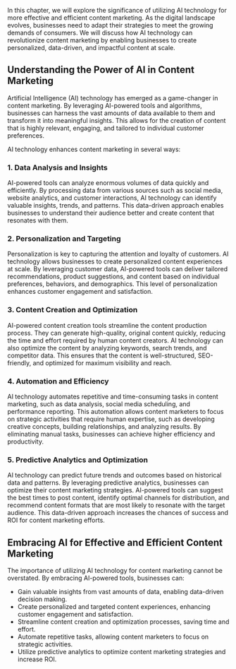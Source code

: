 
In this chapter, we will explore the significance of utilizing AI technology for more effective and efficient content marketing. As the digital landscape evolves, businesses need to adapt their strategies to meet the growing demands of consumers. We will discuss how AI technology can revolutionize content marketing by enabling businesses to create personalized, data-driven, and impactful content at scale.

## Understanding the Power of AI in Content Marketing

Artificial Intelligence (AI) technology has emerged as a game-changer in content marketing. By leveraging AI-powered tools and algorithms, businesses can harness the vast amounts of data available to them and transform it into meaningful insights. This allows for the creation of content that is highly relevant, engaging, and tailored to individual customer preferences.

AI technology enhances content marketing in several ways:

### 1\. Data Analysis and Insights

AI-powered tools can analyze enormous volumes of data quickly and efficiently. By processing data from various sources such as social media, website analytics, and customer interactions, AI technology can identify valuable insights, trends, and patterns. This data-driven approach enables businesses to understand their audience better and create content that resonates with them.

### 2\. Personalization and Targeting

Personalization is key to capturing the attention and loyalty of customers. AI technology allows businesses to create personalized content experiences at scale. By leveraging customer data, AI-powered tools can deliver tailored recommendations, product suggestions, and content based on individual preferences, behaviors, and demographics. This level of personalization enhances customer engagement and satisfaction.

### 3\. Content Creation and Optimization

AI-powered content creation tools streamline the content production process. They can generate high-quality, original content quickly, reducing the time and effort required by human content creators. AI technology can also optimize the content by analyzing keywords, search trends, and competitor data. This ensures that the content is well-structured, SEO-friendly, and optimized for maximum visibility and reach.

### 4\. Automation and Efficiency

AI technology automates repetitive and time-consuming tasks in content marketing, such as data analysis, social media scheduling, and performance reporting. This automation allows content marketers to focus on strategic activities that require human expertise, such as developing creative concepts, building relationships, and analyzing results. By eliminating manual tasks, businesses can achieve higher efficiency and productivity.

### 5\. Predictive Analytics and Optimization

AI technology can predict future trends and outcomes based on historical data and patterns. By leveraging predictive analytics, businesses can optimize their content marketing strategies. AI-powered tools can suggest the best times to post content, identify optimal channels for distribution, and recommend content formats that are most likely to resonate with the target audience. This data-driven approach increases the chances of success and ROI for content marketing efforts.

## Embracing AI for Effective and Efficient Content Marketing

The importance of utilizing AI technology for content marketing cannot be overstated. By embracing AI-powered tools, businesses can:

- Gain valuable insights from vast amounts of data, enabling data-driven decision making.
- Create personalized and targeted content experiences, enhancing customer engagement and satisfaction.
- Streamline content creation and optimization processes, saving time and effort.
- Automate repetitive tasks, allowing content marketers to focus on strategic activities.
- Utilize predictive analytics to optimize content marketing strategies and increase ROI.
